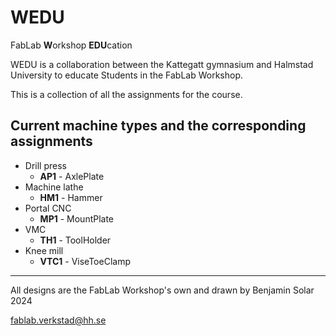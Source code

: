 # WEDU 
FabLab **W**orkshop **EDU**cation

WEDU is a collaboration between the Kattegatt gymnasium and Halmstad University to
educate Students in the FabLab Workshop.

This is a collection of all the assignments for the course. 

## Current machine types and the corresponding assignments

- Drill press
  - **AP1** - AxlePlate
- Machine lathe
  - **HM1** - Hammer
- Portal CNC
  - **MP1** - MountPlate
- VMC
  - **TH1** - ToolHolder
- Knee mill
  - **VTC1** - ViseToeClamp

___________________________________________________________________________
All designs are the FabLab Workshop's own and drawn by Benjamin Solar 2024

fablab.verkstad@hh.se
